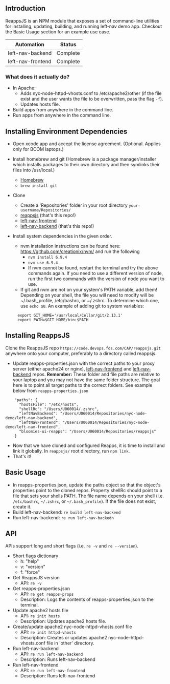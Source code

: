 ## Introduction
ReappsJS is an NPM module that exposes a set of command-line utilities for installing, updating, building, and running left-nav demo app. Checkout the Basic Usage section for an example use case.

| Automation      | Status   |
|-----------------|----------|
| left-nav-backend         | Complete  |
| left-nav-frontend        | Complete |

### What does it actually do?

* In Apache:
  - Adds nyc-node-httpd-vhosts.conf to /etc/apache2/other (if the file exist and the user wants the file to be overwritten, pass the flag `-f`).
  - Updates hosts file.  
* Build apps from anywhere in the command line.
* Run apps from anywhere in the command line.

## Installing Environment Dependencies
* Open xcode app and accept the license agreement. (Optional. Applies only for BCOM laptops.)
* Install homebrew and git (Homebrew is a package manager/installer which installs packages to their own directory and then symlinks their files into /usr/local.)
  - [Homebrew](http://brew.sh/)
  - `brew install git`
* Clone
  - Create a 'Repositories' folder in your root directory `your-username/Repositories/`
  - [reappsjs](https://code.devops.fds.com/CAP/reappsjs) (that's this repo!)
  - [left-nav-frontend](https://code.devops.fds.com/CAP/left-nav-frontend)
  - [left-nav-backend](https://code.devops.fds.com/CAP/left-nav-backend) (that's this repo!)
* Install system dependencies in the given order.
  - nvm installation instructions can be found here: https://github.com/creationix/nvm/ and run the following
    - `nvm install 6.9.4`
    - `nvm use 6.9.4`
    - If nvm cannot be found, restart the terminal and try the above commands again.  If you need to use a different version of node, run the first two commands with the version of node you want to use.
  - If git and nvm are not on your system's PATH variable, add them!  Depending on your shell, the file you will need to modify will be ~/.bash_profile, /etc/bashrc, or ~/.zshrc. To determine which one, use `echo $0`.  An example of adding git to system variables:

  ```
    export GIT_HOME='/usr/local/Cellar/git/2.13.1'
    export PATH=$GIT_HOME/bin:$PATH
  ```

## Installing ReappsJS
Clone the ReappsJS repo `https://code.devops.fds.com/CAP/reappsjs.git` anywhere onto your computer, preferably to a directory called reappsjs.
* Update reapps-properties.json with the correct paths to your proxy server (either apache24 or nginx), [left-nav-frontend](https://github.com/aorinevo/nyc-node-demo-apps/tree/master/left-nav-frontend) and [left-nav-backend](https://github.com/aorinevo/nyc-node-demo-apps/tree/master/left-nav-backend) repos. <b>Remember:</b> These folder and file paths are relative to your laptop and you may not have the same folder structure. The goal here is to point all target paths to the correct folders. See example below from `reapps-properties.json`

```
    "paths": {
      "hostsFile": "/etc/hosts",
      "shellRc": "/Users/U060014/.zshrc",
      "leftNavBackend": "/Users/U060014/Repositories/nyc-node-demo/left-nav-backend",
      "leftNavFrontend": "/Users/U060014/Repositories/nyc-node-demo/left-nav-frontend",
      "bloomies-ui-reapps": "/Users/U060014/Repositories/reappsjs"
    }
```

* Now that we have cloned and configured Reapps, it is time to install and link it globally. In `reappsjs/` root directory, run `npm link`.
* That's it!

## Basic Usage
* In reapps-properties.json, update the paths object so that the object's properties point to the cloned repos.  Property shellRc should point to a file that sets your shells PATH. The file name depends on your shell (i.e. `/etc/bashrc`, `~/.zshrc`, or `~/.bash_profile`).  If the file does not exist, create it.
* Build left-nav-backend: `re build left-nav-backend`
* Run left-nav-backend: `re run left-nav-backedn`

## API
APIs support long and short flags (i.e. `re -v` and `re --version`).
* Short flags dictionary
  - h: "help"
  - v: "version"
  - f: "force"
* Get ReappsJS version
  - API: `re -v`
* Get reapps-properties.json
  - API: `re get reapps-props`
  - Description: Logs the contents of reapps-properties.json to the terminal.   
* Update apache2 hosts file
  - API: `re init hosts`
  - Description: Updates apache2 hosts file.
* Create/update apache2 nyc-node-httpd-vhosts.conf file
  - API: `re init httpd-vhosts`
  - Description: Creates or updates apache2 nyc-node-httpd-vhosts.conf file in 'other' directory. 
* Run left-nav-backend
  - API: `re run left-nav-backend`
  - Description: Runs left-nav-backend
* Run left-nav-frontend
  - API: `re run left-nav-frontend`
  - Description: Runs left-nav-frontend
